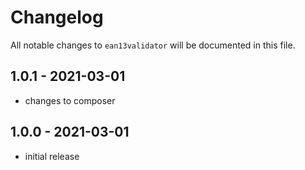 # Changelog

All notable changes to `ean13validator` will be documented in this file.

## 1.0.1 - 2021-03-01

- changes to composer

## 1.0.0 - 2021-03-01

- initial release
